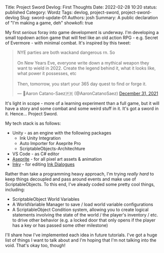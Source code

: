 Title: Project Sword Devlog: First Thoughts
Date: 2022-02-28 10:20
status: published
Category: Wordz
Tags: devlog, project-sword, project-sword-devlog
Slug: sword-update-01
Authors: josh
Summary: A public declaration of "I'm making a game, deh"
showkofi: true

My first _serious_ foray into game development is underway. I'm developing a small
topdown action game that will feel like an old action RPG - e.g. Secret of Evermore -
with minimal combat. It's inspired by this tweet:

<blockquote class="twitter-tweet"><p lang="en" dir="ltr">NYE parties are both wackand dangerous rn. So<br><br>On New Years Eve, everyone write down a mythical weapon they want to wield in 2022. Create the legend behind it, what it looks like, what power it possesses, etc<br><br>Then, tomorrow, you start your 365 day quest to find or forge it.</p>&mdash; 🎃Aaron Catano-Saez🇵🇷 (@AaronCatanoSaez) <a href="https://twitter.com/AaronCatanoSaez/status/1476909963217969163?ref_src=twsrc%5Etfw">December 31, 2021</a></blockquote>

It's light in scope - more of a learning experiment than a full game, but it will
have a story and some combat and some weird stuff in it. It's got a sword in it. Hence... Project Sword.

My tech stack is as follows:

- Unity - as an engine with the following packages
    - Ink Unity Integration
    - Auto Importer for Aseprite Pro
    - ScriptableObjects-Architechture
- VS Code - as C# editor
- [Aseprite](https://www.aseprite.org/) - for all pixel art assets & animation
- [Inky](https://github.com/inkle/inky) - for editing [Ink Dialogues](https://www.inklestudios.com/ink/)

Rather than take a programming heavy approach, I'm trying _really hard_ to keep
things decoupled and pass around events and make use of ScriptableObjects. To this
end, I've aleady coded some pretty cool things, including:

- ScriptableObject World Variables
- A WorldVariable Manager to save / load world variable configurations
- A ScriptableObject Condition system, allowing you to create logical statements
    involving the state of the world / the player's inventory / etc. to drive
    other behavior (e.g. a locked door that only opens if the player has a key or
    has passed some other milestone)

I'll share how I've implemented each idea in future tutorials. I've got a huge list
of things I want to talk about and I'm hoping that I'm not talking into the void.
That's okay too, though!
